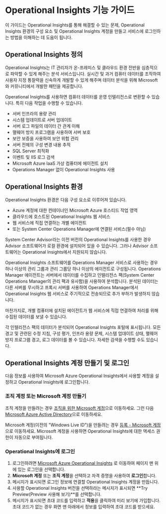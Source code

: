 ﻿<properties 
	pageTitle="Operational Insights 기능 가이드" 
	description="Operational Insights는 IT 관리자가 온-프레미스 및 클라우드 환경 전반을 심층적으로 파악할 수 있게 해주는 분석 서비스입니다. 실시간 및 과거 컴퓨터 데이터를 조작하여 사용자 지정 통찰력을 신속하게 개발할 수 있게 해주며 데이터 분석을 위해 Microsoft와 커뮤니티에서 개발한 패턴을 제공합니다." 
	services="operational-insights" 
	documentationCenter="" 
	authors="bandersmsft" 
	manager="jwhit" 
	editor=""/>

<tags 
	ms.service="operational-insights" 
	ms.workload="appservices" 
	ms.tgt_pltfrm="na" 
	ms.devlang="na" 
	ms.topic="article" 
	ms.date="11/06/2014" 
	ms.author="banders"/>

<h1>Operational Insights 기능 가이드</h1>

이 가이드는 Operational Insights를 통해 해결할 수 있는 문제, Operational Insights 환경의 구성 요소 및 Operational Insights 계정을 만들고 서비스에 로그인하는 방법을 이해하는 데 도움이 됩니다.

<h2 id="whatisaad">Operational Insights 정의</h2>

Operational Insights는 IT 관리자가 온-프레미스 및 클라우드 환경 전반을 심층적으로 파악할 수 있게 해주는 분석 서비스입니다. 실시간 및 과거 컴퓨터 데이터를 조작하여 사용자 지정 통찰력을 신속하게 개발할 수 있게 해주며 데이터 분석을 위해 Microsoft와 커뮤니티에서 개발한 패턴을 제공합니다.

Operational Insights를 사용하면 컴퓨터 데이터를 운영 인텔리전스로 변환할 수 있습니다. 특히 다음 작업을 수행할 수 있습니다.

- 서버 인프라의 용량 관리
- 시스템 업데이트로 서버 업데이트
- 서버 로그 파일의 데이터 간 관계 이해
- 맬웨어 방지 프로그램을 사용하여 서버 보호
- 보안 보증을 사용하여 보안 위험 관리
- 서버 전체의 구성 변경 내용 추적
- SQL Server 최적화
- 이벤트 및 IIS 로그 검색
- Microsoft Azure IaaS 가상 컴퓨터에 에이전트 설치
- Operations Manager 없이 Operational Insights 사용  

<h2 id="">Operational Insights 환경</h2>

Operational Insights 환경은 다음 구성 요소로 이루어져 있습니다.

- Azure 계정에 대한 컨테이너인 Microsoft Azure 호스티드 작업 영역
- 클라우드에 호스트된 Operational Insights 웹 서비스
- 웹 서비스에 직접 연결하는 개별 에이전트
- 또는 System Center Operations Manager에 연결된 서비스(필수 아님)




System Center Advisor라는 이전 버전의 Operational Insights를 사용한 경우 Advisor 소프트웨어가 로컬 환경에 설치되어 있을 수 있습니다. 그러나 Advisor 소프트웨어는 Operational Insights에서 지원되지 않습니다.

Operational Insights 소프트웨어를 Operations Manager 서비스로 사용하는 경우 하나 이상의 관리 그룹과 관리 그룹당 하나 이상의 에이전트로 구성됩니다. Operations Manager 에이전트는 서버에서 데이터를 수집하고 인텔리전스 팩(System Center Operations Manager의 관리 팩과 유사함)을 사용하여 분석합니다. 분석된 데이터는 다른 서버를 무시하고 프록시 서버를 사용하여 Operations Manager에서 Operational Insights 웹 서비스로 주기적으로 전송되므로 추가 부하가 발생하지 않습니다.

마찬가지로, 개별 컴퓨터에 설치된 에이전트가 웹 서비스에 직접 연결하여 처리를 위해 수집된 데이터를 보낼 수 있습니다.

각 인텔리전스 팩의 데이터가 분석되어 Operational Insights 포털에 표시됩니다. 모든 경고 및 관련된 수정 지침, 구성 평가, 인프라 용량 문제, 시스템 업데이트 상태, 맬웨어 방지 프로그램 경고, 로그 데이터를 볼 수 있습니다. 자세한 검색을 수행할 수도 있습니다.

<h2 id="">Operational Insights 계정 만들기 및 로그인</h2>

다음 정보를 사용하여 Microsoft Azure Operational Insights에서 사용할 계정을 설정하고 Operational Insights에 로그인합니다.



<h3>조직 계정 또는 Microsoft 계정 만들기</h3>

조직 계정을 만들려는 경우 <a href="http://go.microsoft.com/fwlink/?LinkId=396866" target="_blank">조직을 위한 Microsoft 계정</a>으로 이동하세요. 그런 다음 <a href="http://aka.ms/Mr1dtz" target="_blank">Microsoft Azure Active Directory</a>으로 이동하세요.


Microsoft 계정(이전의 "Windows Live ID")을 만들려는 경우 <a href="http://go.microsoft.com/fwlink/?LinkId=396868" target="_blank">등록 - Microsoft 계정</a>으로 이동하세요. Microsoft 계정을 사용하면 Operational Insights에 대한 액세스 권한이 자동으로 부여됩니다.


<h3>Operational Insights에 로그인</h3>

1. 로그인하려면 <a href="preview.opinsights.azure.com" target="_blank">Microsoft Azure Operational Insights</a>  로 이동하여 페이지 맨 위에 있는 로그인을 선택합니다.
2. **Microsoft 계정** 또는 **조직 계정**을 선택하고 자격 증명을 사용하여 **로그인**합니다.
3. 메시지가 표시되면 로그인 정보에 연결할 Operational Insights 계정을 만듭니다.
4. 사용할 Operational Insights 버전을 선택하라는 메시지가 표시되면 **Try Preview(Preview 사용해 보기)**를 선택합니다.
5. 메시지가 표시되면 초대 코드를 입력하고 **적용**을 클릭하여 미리 보기에 가입합니다. 초대 코드가 없는 경우 화면 맨 아래에서 정보를 입력하여 초대 코드를 받으세요.

<!--HONumber=45--> 
